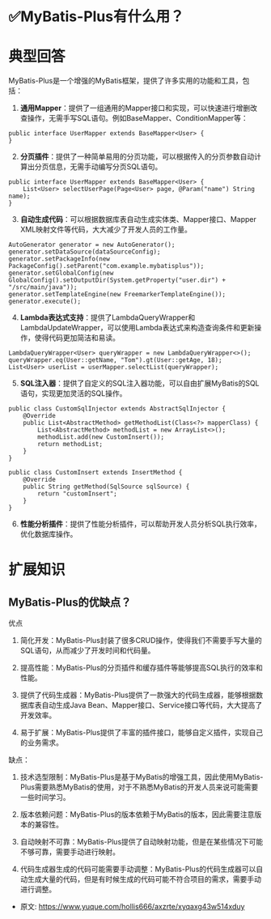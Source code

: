 # ✅MyBatis-Plus有什么用？
<!--page header-->

<a name="I54HC"></a>
# 典型回答

MyBatis-Plus是一个增强的MyBatis框架，提供了许多实用的功能和工具，包括：

1. **通用Mapper**：提供了一组通用的Mapper接口和实现，可以快速进行增删改查操作，无需手写SQL语句。例如BaseMapper、ConditionMapper等：
```
public interface UserMapper extends BaseMapper<User> {
}
```

2. **分页插件**：提供了一种简单易用的分页功能，可以根据传入的分页参数自动计算出分页信息，无需手动编写分页SQL语句。

```
public interface UserMapper extends BaseMapper<User> {
    List<User> selectUserPage(Page<User> page, @Param("name") String name);
}
```

3. **自动生成代码**：可以根据数据库表自动生成实体类、Mapper接口、Mapper XML映射文件等代码，大大减少了开发人员的工作量。

```
AutoGenerator generator = new AutoGenerator();
generator.setDataSource(dataSourceConfig);
generator.setPackageInfo(new PackageConfig().setParent("com.example.mybatisplus"));
generator.setGlobalConfig(new GlobalConfig().setOutputDir(System.getProperty("user.dir") + "/src/main/java"));
generator.setTemplateEngine(new FreemarkerTemplateEngine());
generator.execute();
```

4. **Lambda表达式支持**：提供了LambdaQueryWrapper和LambdaUpdateWrapper，可以使用Lambda表达式来构造查询条件和更新操作，使得代码更加简洁和易读。

```
LambdaQueryWrapper<User> queryWrapper = new LambdaQueryWrapper<>();
queryWrapper.eq(User::getName, "Tom").gt(User::getAge, 18);
List<User> userList = userMapper.selectList(queryWrapper);
```

5. **SQL注入器**：提供了自定义的SQL注入器功能，可以自由扩展MyBatis的SQL语句，实现更加灵活的SQL操作。

```
public class CustomSqlInjector extends AbstractSqlInjector {
    @Override
    public List<AbstractMethod> getMethodList(Class<?> mapperClass) {
        List<AbstractMethod> methodList = new ArrayList<>();
        methodList.add(new CustomInsert());
        return methodList;
    }
}

public class CustomInsert extends InsertMethod {
    @Override
    public String getMethod(SqlSource sqlSource) {
        return "customInsert";
    }
}
```

6. **性能分析插件**：提供了性能分析插件，可以帮助开发人员分析SQL执行效率，优化数据库操作。

<a name="eBuhA"></a>
# 扩展知识
<a name="uWGoH"></a>
## MyBatis-Plus的优缺点？

优点

1. 简化开发：MyBatis-Plus封装了很多CRUD操作，使得我们不需要手写大量的SQL语句，从而减少了开发时间和代码量。

2. 提高性能：MyBatis-Plus的分页插件和缓存插件等能够提高SQL执行的效率和性能。

3. 提供了代码生成器：MyBatis-Plus提供了一款强大的代码生成器，能够根据数据库表自动生成Java Bean、Mapper接口、Service接口等代码，大大提高了开发效率。

4. 易于扩展：MyBatis-Plus提供了丰富的插件接口，能够自定义插件，实现自己的业务需求。

缺点：

1. 技术选型限制：MyBatis-Plus是基于MyBatis的增强工具，因此使用MyBatis-Plus需要熟悉MyBatis的使用，对于不熟悉MyBatis的开发人员来说可能需要一些时间学习。

2. 版本依赖问题：MyBatis-Plus的版本依赖于MyBatis的版本，因此需要注意版本的兼容性。

3. 自动映射不可靠：MyBatis-Plus提供了自动映射功能，但是在某些情况下可能不够可靠，需要手动进行映射。

4. 代码生成器生成的代码可能需要手动调整：MyBatis-Plus的代码生成器可以自动生成大量的代码，但是有时候生成的代码可能不符合项目的需求，需要手动进行调整。



<!--page footer-->
- 原文: <https://www.yuque.com/hollis666/axzrte/xyqaxg43w514xduy>